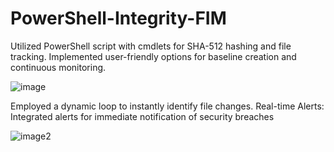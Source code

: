 # PowerShell-Integrity-FIM

Utilized PowerShell script with cmdlets for SHA-512 hashing and file tracking.
Implemented user-friendly options for baseline creation and continuous monitoring.

![image](https://github.com/Applepancakes/PowerShell-Integrity-FIM/assets/158091426/e38d4bdf-2fad-4fb5-b653-002c6673bd78)



Employed a dynamic loop to instantly identify file changes.
Real-time Alerts: Integrated alerts for immediate notification of security breaches

![image2](https://github.com/Applepancakes/PowerShell-Integrity-FIM/assets/158091426/e8cec73d-d13d-4feb-9959-9c87e15e54ce)
